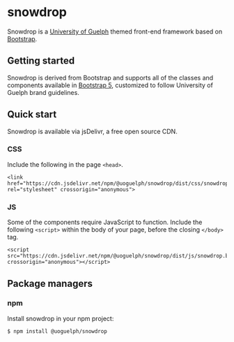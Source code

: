 # snowdrop

Snowdrop is a [University of Guelph](https://www.uoguelph.ca/) themed
front-end framework based on [Bootstrap](https://getbootstrap.com/).

## Getting started

Snowdrop is derived from Bootstrap and supports all of the classes and components available 
in [Bootstrap 5](https://getbootstrap.com/docs/5.1/getting-started/introduction/), customized
to follow University of Guelph brand guidelines.

## Quick start

Snowdrop is available via jsDelivr, a free open source CDN. 

### CSS

Include the following in the page `<head>`.

```  
<link href="https://cdn.jsdelivr.net/npm/@uoguelph/snowdrop/dist/css/snowdrop.min.css" rel="stylesheet" crossorigin="anonymous">
```

### JS

Some of the components require JavaScript to function. Include the
following `<script>` within the body of your page, before the closing
`</body>` tag.

```
<script src="https://cdn.jsdelivr.net/npm/@uoguelph/snowdrop/dist/js/snowdrop.bundle.min.js" crossorigin="anonymous"></script>
```

## Package managers

### npm

Install snowdrop in your npm project:

```
$ npm install @uoguelph/snowdrop
```

